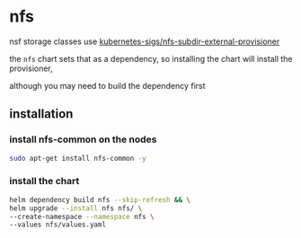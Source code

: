 # nfs

nsf storage classes use [kubernetes-sigs/nfs-subdir-external-provisioner](https://github.com/kubernetes-sigs/nfs-subdir-external-provisioner)

the `nfs` chart sets that as a dependency, so installing the chart will install the provisioner,

although you may need to build the dependency first

## installation

### install nfs-common on the nodes

```bash
sudo apt-get install nfs-common -y
```
### install the chart

```bash
helm dependency build nfs --skip-refresh && \
helm upgrade --install nfs nfs/ \
--create-namespace --namespace nfs \
--values nfs/values.yaml
```

